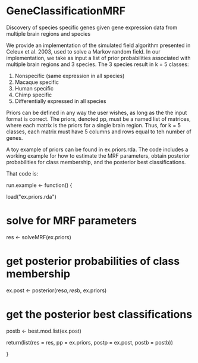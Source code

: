 # GeneClassificationMRF
Discovery of species specific genes given gene expression data from multiple brain regions and species

We provide an implementation of the simulated field algorithm presented in Celeux et al. 2003, used to solve a Markov random field. In our implementation, we take as input a list of prior probabilities associated with multiple brain regions and 3 species. The 3 species result in k = 5 classes:

1. Nonspecific (same expression in all species)
2. Macaque specific
3. Human specific
4. Chimp specific
5. Differentially expressed in all species

Priors can be defined in any way the user wishes, as long as the the input format is correct. The priors, denoted pp, must be a named list of matrices, where each matrix is the priors for a single brain region. Thus, for k = 5 classes, each matrix must have 5 columns and rows equal to teh number of genes.

A toy example of priors can be found in ex.priors.rda. The code includes a working example for how to estimate the MRF parameters, obtain posterior probabilities for class membership, and the posterior best classifications.

That code is:

run.example <- function() {

  load("ex.priors.rda")
  
  # solve for MRF parameters
  res <- solveMRF(ex.priors)
  
  # get posterior probabilities of class membership
  ex.post <- posterior(res$a, res$b, ex.priors)
  
  # get the posterior best classifications
  postb <- best.mod.list(ex.post)
  
  return(list(res = res, pp = ex.priors, postp = ex.post, postb = postb))
  
}
